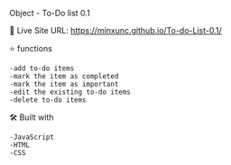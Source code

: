 Object - To-Do list 0.1

🔗 Live Site URL:  https://minxunc.github.io/To-do-List-0.1/

⭐ functions 
    
    -add to-do items
    -mark the item as completed
    -mark the item as important
    -edit the existing to-do items
    -delete to-do items

🛠️ Built with 
   
    -JavaScript 
    -HTML
    -CSS
